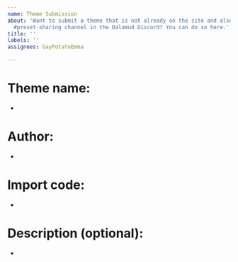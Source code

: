 ```yaml
---
name: Theme Submission
about: 'Want to submit a theme that is not already on the site and also not in the
  #preset-sharing channel in the Dalamud Discord? You can do so here.'
title: ''
labels: ''
assignees: GayPotatoEmma

---
```


# Theme name:
- 

# Author:
-

# Import code:
- 

# Description (optional):
-
